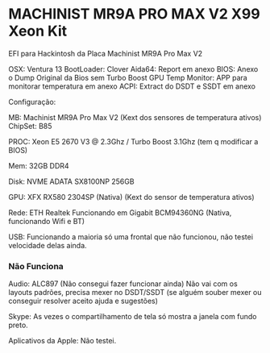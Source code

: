 # MACHINIST MR9A PRO MAX V2 X99 Xeon Kit
EFI para Hackintosh da Placa Machinist MR9A Pro Max V2

OSX: Ventura 13
BootLoader: Clover
Aida64: Report em anexo
BIOS: Anexo o Dump Original da Bios sem Turbo Boost
GPU Temp Monitor: APP para monitorar temperatura em anexo
ACPI: Extract do DSDT e SSDT em anexo

Configuração:

MB: Machinist MR9A Pro Max V2 (Kext dos sensores de temperatura ativos)
ChipSet: B85

PROC: Xeon E5 2670 V3 @ 2.3Ghz / Turbo Boost 3.1Ghz (tem q modificar a BIOS)

Mem: 32GB DDR4

Disk: NVME ADATA SX8100NP 256GB

GPU: XFX RX580 2304SP (Nativa) (Kext do sensor de temperatura ativos)

Rede: ETH Realtek Funcionando em Gigabit
      BCM94360NG (Nativa, funcionando Wifi e BT)

USB: Funcionando a maioria só uma frontal que não funcionou, não testei velocidade delas ainda.

### Não Funciona
Audio: ALC897 (Não consegui fazer funcionar ainda)
Não vai com os layouts padrões, precisa mexer no DSDT/SSDT (se alguém souber mexer ou conseguir resolver aceito ajuda e sugestões)

Skype: As vezes o compartilhamento de tela só mostra a janela com fundo preto.

Aplicativos da Apple: Não testei.
